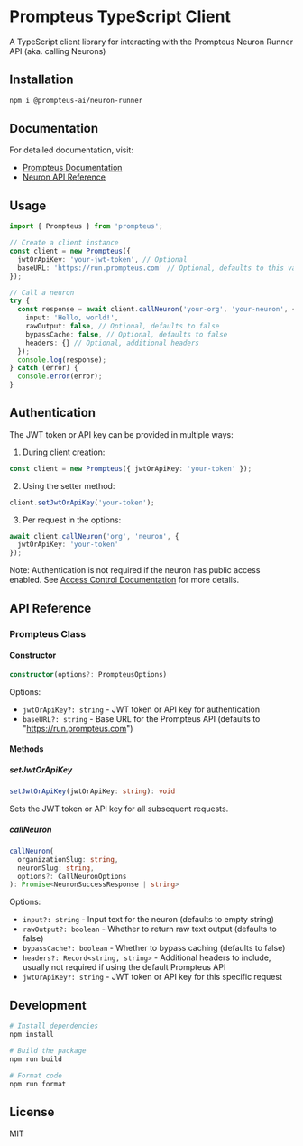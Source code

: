 # Prompteus TypeScript Client

A TypeScript client library for interacting with the Prompteus Neuron Runner API (aka. calling Neurons)

## Installation

```bash
npm i @prompteus-ai/neuron-runner
```

## Documentation

For detailed documentation, visit:
- [Prompteus Documentation](https://docs.prompteus.com)
- [Neuron API Reference](https://docs.prompteus.com/neurons/api)

## Usage

```typescript
import { Prompteus } from 'prompteus';

// Create a client instance
const client = new Prompteus({
  jwtOrApiKey: 'your-jwt-token', // Optional
  baseURL: 'https://run.prompteus.com' // Optional, defaults to this value
});

// Call a neuron
try {
  const response = await client.callNeuron('your-org', 'your-neuron', {
    input: 'Hello, world!',
    rawOutput: false, // Optional, defaults to false
    bypassCache: false, // Optional, defaults to false
    headers: {} // Optional, additional headers
  });
  console.log(response);
} catch (error) {
  console.error(error);
}
```

## Authentication

The JWT token or API key can be provided in multiple ways:

1. During client creation:
```typescript
const client = new Prompteus({ jwtOrApiKey: 'your-token' });
```

2. Using the setter method:
```typescript
client.setJwtOrApiKey('your-token');
```

3. Per request in the options:
```typescript
await client.callNeuron('org', 'neuron', {
  jwtOrApiKey: 'your-token'
});
```

Note: Authentication is not required if the neuron has public access enabled. See [Access Control Documentation](https://docs.prompteus.com/neurons/settings/access-control) for more details.

## API Reference

### Prompteus Class

#### Constructor

```typescript
constructor(options?: PrompteusOptions)
```

Options:
- `jwtOrApiKey?: string` - JWT token or API key for authentication
- `baseURL?: string` - Base URL for the Prompteus API (defaults to "https://run.prompteus.com")

#### Methods

##### setJwtOrApiKey

```typescript
setJwtOrApiKey(jwtOrApiKey: string): void
```

Sets the JWT token or API key for all subsequent requests.

##### callNeuron

```typescript
callNeuron(
  organizationSlug: string,
  neuronSlug: string,
  options?: CallNeuronOptions
): Promise<NeuronSuccessResponse | string>
```

Options:
- `input?: string` - Input text for the neuron (defaults to empty string)
- `rawOutput?: boolean` - Whether to return raw text output (defaults to false)
- `bypassCache?: boolean` - Whether to bypass caching (defaults to false)
- `headers?: Record<string, string>` - Additional headers to include, usually not required if using the default Prompteus API
- `jwtOrApiKey?: string` - JWT token or API key for this specific request

## Development

```bash
# Install dependencies
npm install

# Build the package
npm run build

# Format code
npm run format
```

## License

MIT